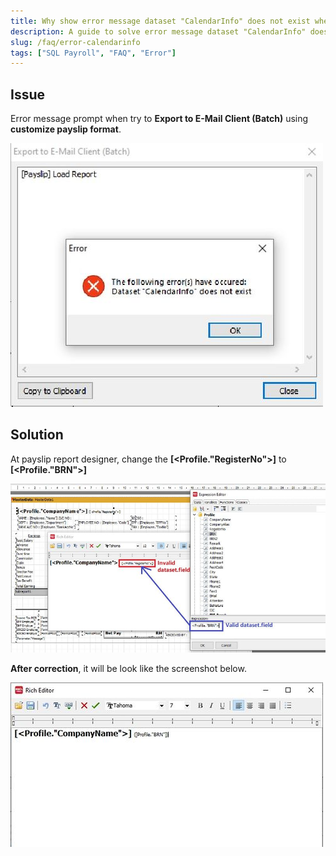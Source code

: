 ```yaml
---
title: Why show error message dataset "CalendarInfo" does not exist when batch email using customize payslip format?
description: A guide to solve error message dataset "CalendarInfo" does not exist when batch email using customize payslip format
slug: /faq/error-calendarinfo
tags: ["SQL Payroll", "FAQ", "Error"]
---
```


## Issue

Error message prompt when try to **Export to E-Mail Client (Batch)** using **customize payslip format**.

![error-issue](../../static/img/faq/error-calendarinfo/error-issue.jpg)

## Solution

At payslip report designer, change the **[\<Profile."RegisterNo">]** to **[\<Profile."BRN">]**

![error-solution](../../static/img/faq/error-calendarinfo/error-solution.jpg)

**After correction**, it will be look like the screenshot below.

![error-result](../../static/img/faq/error-calendarinfo/error-result.jpg)